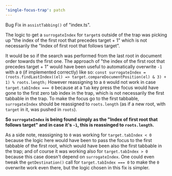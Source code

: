 ```yaml
---
'single-focus-trap': patch
---
```


Bug Fix in `assistTabbing()` of "index.ts".

The logic to get a `surrogateIndex` for `target`s outside of the trap was picking up "the index of the first root that precedes target + 1" which is not necessarily the "Index of first root that follows target".

It would be so if the search was performed from the last root in document order towards the first one. The approach of "the index of the first root that precedes target + 1" would have been useful to automatically overwrite `-1` with a `0` (if implemented correctly) like so:
`const surrogateIndex = (roots.findLastIndex((el) => target.compareDocumentPosition(el) & 3) + 1) % roots.length;`
However reassigning to a `0` would not work in case `target.tabIndex === 0` because at a `Tab` key press the focus would have gone to the first zero tab index in the trap, which is not necessarily the first tabbable in the trap. To make the focus go to the first tabbable, `surrogateIndex` should be reassigned to `roots.length` (as if a new root, with `target` in it, was pushed in `roots`).

**So `surrogateIndex` is being found simply as the "Index of first root that follows target" and in case it's `-1`, this is reassinged to `roots.length`.**

As a side note, reassigning to `0` was working for `target.tabIndex < 0` because the logic here would have been to pass the focus to the first tabbable of the first root, which would have been also the first tabbable in the trap; and of course it was working also for `target.tabIndex > 0` because this case doesn't depend on `surrogateIndex`.
One could even tweak the `getDestination()` call for `target.tabIndex === 0` to make the `0` overwrite work even there, but the logic chosen in this fix is simpler.
